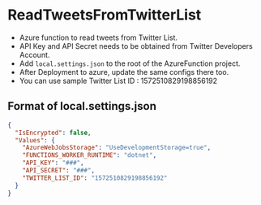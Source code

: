 # ReadTweetsFromTwitterList

- Azure function to read tweets from Twitter List.
- API Key and API Secret needs to be obtained from Twitter Developers Account.
- Add `local.settings.json` to the root of the AzureFunction project.
- After Deployment to azure, update the same configs there too.
- You can use sample Twitter List ID : 1572510829198856192

## Format of local.settings.json

```json
{
  "IsEncrypted": false,
  "Values": {
    "AzureWebJobsStorage": "UseDevelopmentStorage=true",
    "FUNCTIONS_WORKER_RUNTIME": "dotnet",
    "API_KEY": "###",
    "API_SECRET": "###",
    "TWITTER_LIST_ID": "1572510829198856192"
  }
}
```
